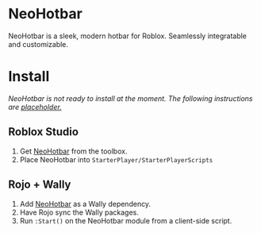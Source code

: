 # NeoHotbar

NeoHotbar is a sleek, modern hotbar for Roblox. Seamlessly integratable and customizable.

# Install

*NeoHotbar is not ready to install at the moment. The following instructions are <u>placeholder.</u>*

## Roblox Studio

1. Get [NeoHotbar](empty) from the toolbox.
2. Place NeoHotbar into `StarterPlayer/StarterPlayerScripts`

## Rojo + Wally

1. Add [NeoHotbar](https://wally.run) as a Wally dependency.
2. Have Rojo sync the Wally packages.
3. Run `:Start()` on the NeoHotbar module from a client-side script.
